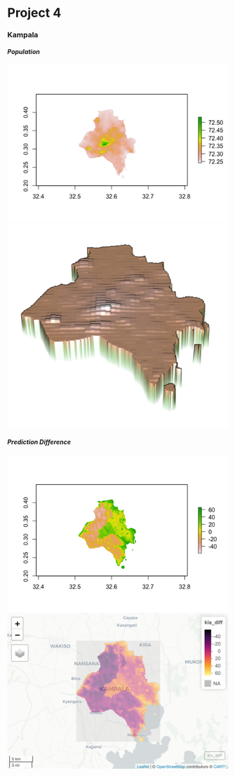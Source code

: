 # Project 4

### Kampala

##### Population
![Kampala Population Plot](kla_pop_plot.png)
![Kampala Population Plot 3D](kla_pop_3D.png)

##### Prediction Difference
![Kampala Difference Plot](kla_diff_plot.png)
![Kampala Difference Map](kla_diff_map.png)

